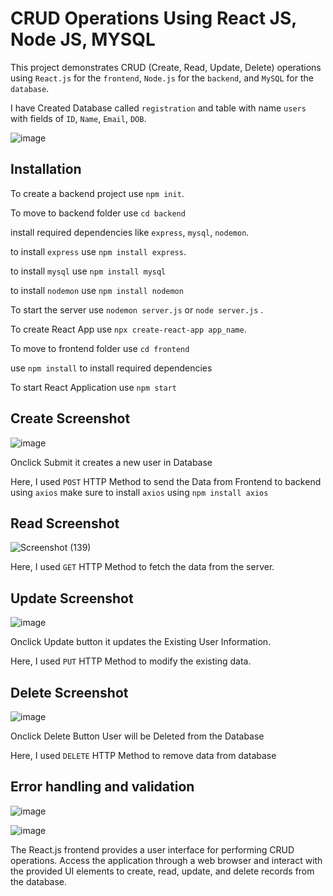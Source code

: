 
# CRUD Operations Using React JS, Node JS, MYSQL

This project demonstrates CRUD (Create, Read, Update, Delete) operations using `React.js` for the `frontend`, `Node.js` for the `backend`, and `MySQL` for the `database`.


I have Created Database called `registration` and 
table with name `users` with fields of `ID`, `Name`, `Email`, `DOB`.

![image](https://github.com/Sandeep-1405/INI8-Assignment/assets/107021866/ad2a3935-8ab5-4173-a5f4-c8f8568456bb)


## Installation

To create a backend project use `npm init`.

To move to backend folder
use `cd backend`

install required dependencies like `express`, `mysql`, `nodemon`.

to install `express` use `npm install express`.

to install `mysql` use `npm install mysql`

to install `nodemon` use `npm install nodemon`

To start the server use `nodemon server.js` 
            or
      `node server.js` .
      
To create React App use `npx create-react-app app_name`.

To move to frontend folder
use `cd frontend`

use `npm install` to install required dependencies

To start React Application use `npm start`

## Create Screenshot

![image](https://github.com/Sandeep-1405/INI8-Assignment/assets/107021866/189b25ed-0f2e-45b2-8774-7268aab7c013)

Onclick Submit it creates a new user in Database

Here, I used `POST` HTTP Method to send the Data from Frontend to backend using `axios` make sure to install `axios` using `npm install axios`

## Read Screenshot
![Screenshot (139)](https://github.com/Sandeep-1405/INI8-Assignment/assets/107021866/1173c437-4ba8-4cc2-a311-6e22c8254582)

Here, I used `GET` HTTP Method to fetch the data from the server.

## Update Screenshot

![image](https://github.com/Sandeep-1405/INI8-Assignment/assets/107021866/120287a7-1649-4275-a848-89cccfd6b47b)

Onclick Update button it updates the Existing User Information.

Here, I used `PUT` HTTP Method to modify the existing data.

## Delete Screenshot

![image](https://github.com/Sandeep-1405/INI8-Assignment/assets/107021866/95c4678f-ac17-4ebb-b03b-6fccd970ead8)

Onclick Delete Button User will be Deleted from the Database

Here, I used `DELETE` HTTP Method to remove data from database

## Error handling and validation

![image](https://github.com/Sandeep-1405/INI8-Assignment/assets/107021866/6823c98c-4967-45d9-9aa8-a21ca9a8d06b)

![image](https://github.com/Sandeep-1405/INI8-Assignment/assets/107021866/9dd347dc-8eda-4f17-ae3a-bb322c703ef7)

The React.js frontend provides a user interface for performing CRUD operations.
Access the application through a web browser and interact with the provided UI elements to create, read, update, and delete records from the database.


